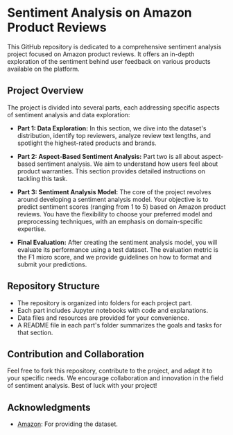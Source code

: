 # Sentiment Analysis on Amazon Product Reviews

This GitHub repository is dedicated to a comprehensive sentiment analysis project focused on Amazon product reviews. It offers an in-depth exploration of the sentiment behind user feedback on various products available on the platform.

## Project Overview

The project is divided into several parts, each addressing specific aspects of sentiment analysis and data exploration:

- **Part 1: Data Exploration:** In this section, we dive into the dataset's distribution, identify top reviewers, analyze review text lengths, and spotlight the highest-rated products and brands.

- **Part 2: Aspect-Based Sentiment Analysis:** Part two is all about aspect-based sentiment analysis. We aim to understand how users feel about product warranties. This section provides detailed instructions on tackling this task.

- **Part 3: Sentiment Analysis Model:** The core of the project revolves around developing a sentiment analysis model. Your objective is to predict sentiment scores (ranging from 1 to 5) based on Amazon product reviews. You have the flexibility to choose your preferred model and preprocessing techniques, with an emphasis on domain-specific expertise.

- **Final Evaluation:** After creating the sentiment analysis model, you will evaluate its performance using a test dataset. The evaluation metric is the F1 micro score, and we provide guidelines on how to format and submit your predictions.

## Repository Structure

- The repository is organized into folders for each project part.
- Each part includes Jupyter notebooks with code and explanations.
- Data files and resources are provided for your convenience.
- A README file in each part's folder summarizes the goals and tasks for that section.

## Contribution and Collaboration

Feel free to fork this repository, contribute to the project, and adapt it to your specific needs. We encourage collaboration and innovation in the field of sentiment analysis. Best of luck with your project!

## Acknowledgments

- [Amazon](https://www.amazon.com/): For providing the dataset.
